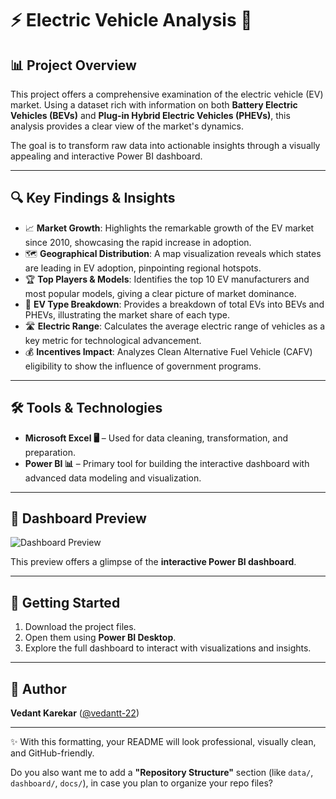 # ⚡ Electric Vehicle Analysis 🚗

## 📊 Project Overview

This project offers a comprehensive examination of the electric vehicle (EV) market. Using a dataset rich with information on both **Battery Electric Vehicles (BEVs)** and **Plug-in Hybrid Electric Vehicles (PHEVs)**, this analysis provides a clear view of the market's dynamics.

The goal is to transform raw data into actionable insights through a visually appealing and interactive Power BI dashboard.

---

## 🔍 Key Findings & Insights

* 📈 **Market Growth**: Highlights the remarkable growth of the EV market since 2010, showcasing the rapid increase in adoption.
* 🗺️ **Geographical Distribution**: A map visualization reveals which states are leading in EV adoption, pinpointing regional hotspots.
* 🏆 **Top Players & Models**: Identifies the top 10 EV manufacturers and most popular models, giving a clear picture of market dominance.
* 🔋 **EV Type Breakdown**: Provides a breakdown of total EVs into BEVs and PHEVs, illustrating the market share of each type.
* 🛣️ **Electric Range**: Calculates the average electric range of vehicles as a key metric for technological advancement.
* 💰 **Incentives Impact**: Analyzes Clean Alternative Fuel Vehicle (CAFV) eligibility to show the influence of government programs.

---

## 🛠️ Tools & Technologies

* **Microsoft Excel 🖥️** – Used for data cleaning, transformation, and preparation.
* **Power BI 📊** – Primary tool for building the interactive dashboard with advanced data modeling and visualization.

---

## 📸 Dashboard Preview

![Dashboard Preview](https://github.com/user-attachments/assets/3b6b079f-cf2c-42cd-8f8f-355bf15d044b)

This preview offers a glimpse of the **interactive Power BI dashboard**.

---

## 🚀 Getting Started

1. Download the project files.
2. Open them using **Power BI Desktop**.
3. Explore the full dashboard to interact with visualizations and insights.

---

## 👤 Author

**Vedant Karekar** ([@vedantt-22](https://github.com/vedantt-22))

---

✨ With this formatting, your README will look professional, visually clean, and GitHub-friendly.

Do you also want me to add a **"Repository Structure"** section (like `data/`, `dashboard/`, `docs/`), in case you plan to organize your repo files?

